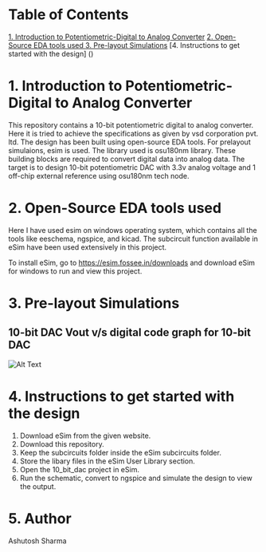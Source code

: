 # Table of Contents
[1. Introduction to Potentiometric-Digital to Analog Converter](https://github.com/xzlashutosh/potentiometric-DAC/blob/master/README.md#introduction-to-potentiometric-dac)
[2. Open-Source EDA tools used ]()
[3. Pre-layout Simulations]()
[4. Instructions to get started with the design] ()


# 1. Introduction to Potentiometric-Digital to Analog Converter
This repository contains a 10-bit potentiometric digital to analog converter. Here it is tried to achieve the specifications as given by vsd corporation pvt. ltd.
The design has been built using open-source EDA tools. For prelayout simulaions, esim is used. The library used is osu180nm library.
These building blocks are required to convert digital data into analog data.
The target is to design 10-bit potentiometric DAC with 3.3v analog voltage and 1 off-chip external reference using osu180nm tech node.

# 2. Open-Source EDA tools used 
Here I have used esim on windows operating system, which contains all the tools like eeschema, ngspice, and kicad. The subcircuit function available in eSim have been used extensively in this project.

To install eSim, go to https://esim.fossee.in/downloads and download eSim for windows to run and view this project.

# 3. Pre-layout Simulations

## 10-bit DAC Vout v/s digital code graph for 10-bit DAC

![Alt Text](https://user-images.githubusercontent.com/36560176/90026963-a144b200-dcd5-11ea-9dce-ddd0cde65bed.png)

# 4. Instructions to get started with the design
 1. Download eSim from the given website.
 2. Download this repository.
 3. Keep the subcircuits folder inside the eSim subcircuits folder.
 4. Store the libary files in the eSim User Library section.
 5. Open the 10_bit_dac project in eSim.
 6. Run the schematic, convert to ngspice and simulate the design to view the output.

# 5. Author 
Ashutosh Sharma
